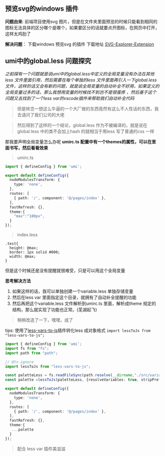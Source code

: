 ## 预览svg的windows 插件

**问题由来**: 前端项目使用svg 图片，但是在文件夹里面预览的时候只能看到相同的图标无法具体的区分哪个是哪个，如果要区分的话就要点开图标，在网页中打开，这样太鸡肋了

**解决问题**： 下载windows 预览svg 的插件
下载地址 [SVG-Explorer-Extension](https://download.cnet.com/SVG-Explorer-Extension/3000-2248_4-78237543.html)

## umi中的global.less 问题探究
*之前探有一个问题就是说umi中的global.less中定义的全局变量没有办法在其他less 文件里面引用，然后需要在每个单独的less 文件里面再引入一下global.less 文件，这样的话又会有新的问题，就是说全局变量的自动补全不好用，如果定义的全局变量过多的话，那么我想用变量的时候找不到岂不是很蛋疼 ，然后基于这个问题又去找到了一个less var的vscode插件来帮助我们自动补全代码*

> 但是转念一想这么牛逼的一个大厂做的东西竟然有这么不人性话的东西，我去请问了我们公司的大佬

> 然后得到了这样的一个结论，global.less 作为不被编译的，就是说在global.less 中的类不会加上hash 的就相当于用less 写了普通的css 一样

那我要声明全局变量怎么办呢
**umirc.ts 配置中有一个themes的属性，可以在里面书写，然后看看效果**
>umirc.ts
```typescript
import { defineConfig } from 'umi';

export default defineConfig({
  nodeModulesTransform: {
    type: 'none',
  },
  routes: [
    { path: '/', component: '@/pages/index' },
  ],
  fastRefresh: {},
  theme:{
    "max":"100px",
  }
});
```

> index.less

```less
.test{
  height: @max;
  border: 1px solid #000;
  width: @max;
}
```

但是这个时候还是没有提醒就很难受，只是可以用这个全局变量

**思考解决方法**
1. 如果这样的话，我可以单独创建一个variable.less 单独存储变量
2. 然后在less var 里面指定这个目录，就拥有了自动补全提醒的功能
3. 然后再把这个variable.less 文件解析到umirc.ts 里面，解析成theme 规定的结构，那么就实现了功能也正常。(芜湖起飞)

> 稍稍改造了一下，嘿嘿，成了

tips: 使用了[less-vars-to-js](https://www.npmjs.com/package/less-vars-to-js)插件转化less 成对象格式 <code>import lessToJs from "less-vars-to-js";</code>
```typescript
import { defineConfig } from 'umi';
import fs from "fs";
import path from "path";

// @ts-ignore
import lessToJs from "less-vars-to-js";

const paletteLess = fs.readFileSync(path.resolve(__dirname,"./src/variable.less"), 'utf8');
const palette =lessToJs(paletteLess, {resolveVariables: true, stripPrefix: true});

export default defineConfig({
  nodeModulesTransform: {
    type: 'none',
  },
  routes: [
    { path: '/', component: '@/pages/index' },
  ],
  fastRefresh: {},
  theme:{
   ...palette
  }
});
```

>配合 less var 插件美滋滋

